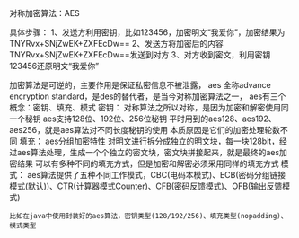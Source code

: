 对称加密算法：AES

具体步骤：
    1、发送方利用密钥，比如123456，加密明文“我爱你”，加密结果为TNYRvx+SNjZwEK+ZXFEcDw==
    2、发送方将加密后的内容TNYRvx+SNjZwEK+ZXFEcDw==发送到对方
    3、对方收到密文，利用密钥123456还原明文“我爱你”

加密算法是可逆的，主要作用是保证私密信息不被泄露，
aes 全称advance encryption standard，是des的替代者，是当今对称加密算法之一，
aes有三个概念：密钥、填充、模式
    密钥：
        对称算法之所以对称，是因为加密和解密使用同一个秘钥
        aes支持128位、192位、256位秘钥
        平时用到的aes128、aes192、aes256，就是aes算法对不同长度秘钥的使用
        本质原因是它们的加密处理轮数不同
    填充：
        aes分组加密特性
        对明文进行拆分成独立的明文块，每一块128bit，经过aes算法处理，生成一个个独立的密文块，密文块拼接起来，就是最终的aes加密结果
        可以有多种不同的填充方式，但是加密和解密必须采用同样的填充方式
    模式：
        aes算法提供了五种不同工作模式，CBC(电码本模式)、ECB(密码分组链接模式(默认))、CTR(计算器模式Counter)、CFB(密码反馈模式)、OFB(输出反馈模式)
    
    比如在java中使用封装好的aes算法，密钥类型(128/192/256)、填充类型(nopadding)、模式类型



